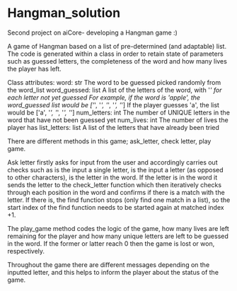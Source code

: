 # Hangman_solution

Second project on aiCore- developing a Hangman game :)

A game of Hangman based on a list of pre-determined (and adaptable) list. The code is generated within a class in order to retain state of parameters such as guessed letters, the completeness of the word and how many lives the player has left.

 Class attributes:
    word: str
        The word to be guessed picked randomly from the word_list
    word_guessed: list
        A list of the letters of the word, with '_' for each letter not yet guessed
        For example, if the word is 'apple', the word_guessed list would be ['_', '_', '_', '_', '_']
        If the player guesses 'a', the list would be ['a', '_', '_', '_', '_']
    num_letters: int
        The number of UNIQUE letters in the word that have not been guessed yet
    num_lives: int
        The number of lives the player has
    list_letters: list
        A list of the letters that have already been tried
    

There are different methods in this game; ask_letter, check letter, play game.

Ask letter firstly asks for input from the user and accordingly carries out checks such as is the input a single letter, is the input a letter (as opposed to other characters), is the letter in the word. If the letter is in the word it sends the letter to the check_letter function which then iteratively checks through each position in the word and confirms if there is a match with the letter. If there is, the find function stops (only find one match in a list), so the start index of the find function needs to be started again at matched index +1.

The play_game method codes the logic of the game, how many lives are left remaining for the player and how many unique letters are left to be guessed in the word. If the former or latter reach 0 then the game is lost or won, respectively.

Throughout the game there are different messages depending on the inputted letter, and this helps to inform the player about the status of the game.

